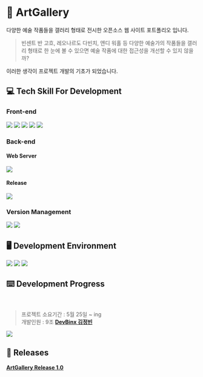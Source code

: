 # 🎨 ArtGallery
다양한 예술 작품들을 갤러리 형태로 전시한 오픈소스 웹 사이트 포트폴리오 입니다.

> 빈센트 반 고흐, 레오나르도 다빈치, 앤디 워홀 등 다양한 예술가의 작품들을
갤러리 형태로 한 눈에 볼 수 있으면 예술 작품에 대한 접근성을 개선할 수 있지 않을까?

이러한 생각이 프로젝트 개발의 기초가 되었습니다. <br>


## 💻 Tech Skill For Development
### Front-end
<img src="https://img.shields.io/badge/HTML5-E34F26?style=for-the-badge&logo=html5&logoColor=white"> <!-- HTML5 -->
<img src="https://img.shields.io/badge/CSS-1572B6?style=for-the-badge&logo=css3&logoColor=white"><!-- CSS3 -->
<img src="https://img.shields.io/badge/javascript-F7DF1E?style=for-the-badge&logo=javascript&logoColor=black"> <!-- Javascript -->
<img src="https://img.shields.io/badge/node.js-339933?style=for-the-badge&logo=node.js&logoColor=white"> <!-- node.js -->
<img src="https://img.shields.io/badge/jquery-0769AD?style=for-the-badge&logo=jquery&logoColor=white"> <!-- JQuery -->

### Back-end
#### Web Server
<img src="https://img.shields.io/badge/NGINX-009639?style=for-the-badge&logo=nginx&logoColor=white"> <!-- NGINX -->

#### Release
<img src="https://img.shields.io/badge/docker-2496ED?style=for-the-badge&logo=docker&logoColor=white"> <!-- Docker -->

### Version Management
<img src="https://img.shields.io/badge/git-F05032?style=for-the-badge&logo=git&logoColor=white"> <!-- Git -->
<img src="https://img.shields.io/badge/github-181717?style=for-the-badge&logo=github&logoColor=white"> <!-- Github -->

## 🖥️ Development Environment

<img src="https://img.shields.io/badge/macos-000000?style=for-the-badge&logo=macos&logoColor=white"><!-- MacOS -->
<img src="https://img.shields.io/badge/vscode-007ACC?style=for-the-badge&logo=visualstudiocode&logoColor=white"> <!-- VSCode -->
<img src="https://img.shields.io/badge/docker desktop-2496ED?style=for-the-badge&logo=docker&logoColor=white"> <!-- Docker Desktop -->

## ⌨️ Development Progress
<br>

> 프로젝트 소요기간 : 5월 25일 ~ ing <br>
개발인원 : 9조 **[DevBinx 김정빈]**

![](https://geps.dev/progress/35)

## 📝 Releases

**[ArtGallery Release 1.0]**

[DevBinx 김정빈]: https://github.com/DevBinx
[ArtGallery Release 1.0]: https://github.com/DevBinx/DevBinx-ArtGallery/releases/tag/artgallery-1.0
